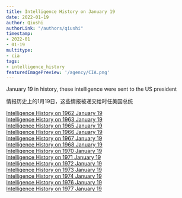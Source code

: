 ```yaml
---
title: Intelligence History on January 19
date: 2022-01-19
author: Qiushi 
authorLink: "/authors/qiushi"
timestamp: 
- 2022-01
- 01-19
multitype: 
- cia
tags: 
- intelligence_history
featuredImagePreview: '/agency/CIA.png'
---
```



January 19 in history, these intelligence were sent to the US president

情报历史上的1月19日，这些情报被递交给时任美国总统

<!--more-->







[Intelligence History on 1962 January 19](/dailybrief/1962-01-19)   
[Intelligence History on 1963 January 19](/dailybrief/1963-01-19)   
[Intelligence History on 1965 January 19](/dailybrief/1965-01-19)   
[Intelligence History on 1966 January 19](/dailybrief/1966-01-19)   
[Intelligence History on 1967 January 19](/dailybrief/1967-01-19)   
[Intelligence History on 1968 January 19](/dailybrief/1968-01-19)   
[Intelligence History on 1970 January 19](/dailybrief/1970-01-19)   
[Intelligence History on 1971 January 19](/dailybrief/1971-01-19)   
[Intelligence History on 1972 January 19](/dailybrief/1972-01-19)   
[Intelligence History on 1973 January 19](/dailybrief/1973-01-19)   
[Intelligence History on 1974 January 19](/dailybrief/1974-01-19)   
[Intelligence History on 1976 January 19](/dailybrief/1976-01-19)   
[Intelligence History on 1977 January 19](/dailybrief/1977-01-19)   
